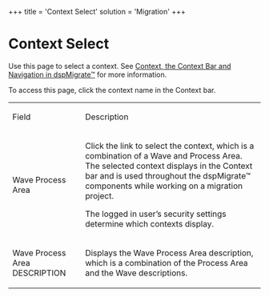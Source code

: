 +++
title = 'Context Select'
solution = 'Migration'
+++

# Context Select

<div class="use">

Use this page to select a context. See [Context, the Context Bar and
Navigation in dspMigrate™](../../dspMigrate/Context_Navigation.htm) for
more information.

</div>

To access this page, click the context name in the Context bar.

<table>
<tbody>
<tr class="odd">
<td><p>Field</p></td>
<td><p>Description</p></td>
</tr>
<tr class="even">
<td><p>Wave Process Area</p></td>
<td><p>Click the link to select the context, which is a combination of a Wave and Process Area. The selected context displays in the Context bar and is used throughout the dspMigrate™ components while working on a migration project.</p>
<p>The logged in user’s security settings determine which contexts display.</p></td>
</tr>
<tr class="odd">
<td><p>Wave Process Area DESCRIPTION</p></td>
<td><p>Displays the Wave Process Area description, which is a combination of the Process Area and the Wave descriptions. </p></td>
</tr>
</tbody>
</table>
